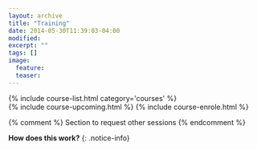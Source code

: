 ```yaml
---
layout: archive
title: "Training"
date: 2014-05-30T11:39:03-04:00
modified:
excerpt: ""
tags: []
image:
  feature:
  teaser:
---
```



<div class="row">
    <div class="large-12">
        {% include course-list.html category='courses' %}
    </div>
</div>
{% include course-upcoming.html %}
{% include course-enrole.html %}



{% comment %}
Section to request other sessions
{% endcomment %}

**How does this work?**
{: .notice-info}
